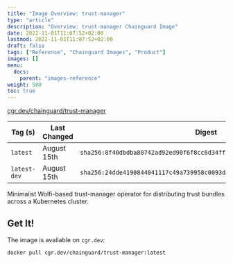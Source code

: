 ```yaml
---
title: "Image Overview: trust-manager"
type: "article"
description: "Overview: trust-manager Chainguard Image"
date: 2022-11-01T11:07:52+02:00
lastmod: 2022-11-01T11:07:52+02:00
draft: false
tags: ["Reference", "Chainguard Images", "Product"]
images: []
menu:
  docs:
    parent: "images-reference"
weight: 500
toc: true
---
```


[cgr.dev/chainguard/trust-manager](https://github.com/chainguard-images/images/tree/main/images/trust-manager)

| Tag (s)       | Last Changed | Digest                                                                    |
|---------------|--------------|---------------------------------------------------------------------------|
|  `latest`     | August 15th  | `sha256:8f40dbdba80742ad92ed90f6f8cc6d34ffeb0181a38826110f978e467b25b127` |
|  `latest-dev` | August 15th  | `sha256:24dde4190844041117c49a739958c0093d1470c2eb02948e32ea4af425bf7afd` |



Minimalist Wolfi-based trust-manager operator for distributing trust bundles across a Kubernetes cluster.

## Get It!

The image is available on `cgr.dev`:

```
docker pull cgr.dev/chainguard/trust-manager:latest
```

